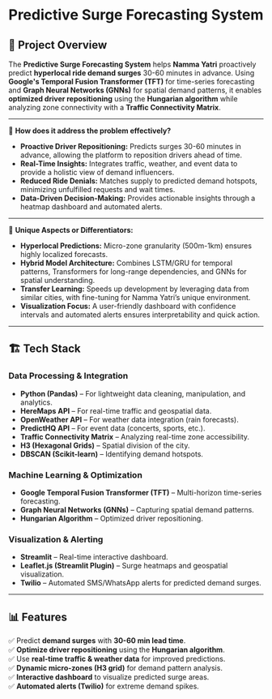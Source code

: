 #  Predictive Surge Forecasting System

## 📌 Project Overview
The **Predictive Surge Forecasting System** helps **Namma Yatri** proactively predict **hyperlocal ride demand surges** 30-60 minutes in advance. Using **Google's Temporal Fusion Transformer (TFT)** for time-series forecasting and **Graph Neural Networks (GNNs)** for spatial demand patterns, it enables **optimized driver repositioning** using the **Hungarian algorithm** while analyzing zone connectivity with a **Traffic Connectivity Matrix**.

---

🚦 **How does it address the problem effectively?**
- **Proactive Driver Repositioning:** Predicts surges 30-60 minutes in advance, allowing the platform to reposition drivers ahead of time.
- **Real-Time Insights:** Integrates traffic, weather, and event data to provide a holistic view of demand influencers.
- **Reduced Ride Denials:** Matches supply to predicted demand hotspots, minimizing unfulfilled requests and wait times.
- **Data-Driven Decision-Making:** Provides actionable insights through a heatmap dashboard and automated alerts.

---


🌟 **Unique Aspects or Differentiators:**
- **Hyperlocal Predictions:** Micro-zone granularity (500m-1km) ensures highly localized forecasts.
- **Hybrid Model Architecture:** Combines LSTM/GRU for temporal patterns, Transformers for long-range dependencies, and GNNs for spatial understanding.
- **Transfer Learning:** Speeds up development by leveraging data from similar cities, with fine-tuning for Namma Yatri’s unique environment.
- **Visualization Focus:** A user-friendly dashboard with confidence intervals and automated alerts ensures interpretability and quick action.

---

## 🏗️ Tech Stack
### **Data Processing & Integration**
- **Python (Pandas)** – For lightweight data cleaning, manipulation, and analytics.
- **HereMaps API** – For real-time traffic and geospatial data.
- **OpenWeather API** – For weather data integration (rain forecasts).
- **PredictHQ API** – For event data (concerts, sports, etc.).
- **Traffic Connectivity Matrix** – Analyzing real-time zone accessibility.  
- **H3 (Hexagonal Grids)** – Spatial division of the city.  
- **DBSCAN (Scikit-learn)** – Identifying demand hotspots.  

### **Machine Learning & Optimization**
- **Google Temporal Fusion Transformer (TFT)** – Multi-horizon time-series forecasting.  
- **Graph Neural Networks (GNNs)** – Capturing spatial demand patterns.  
- **Hungarian Algorithm** – Optimized driver repositioning.   

### **Visualization & Alerting**
- **Streamlit** – Real-time interactive dashboard.  
- **Leaflet.js (Streamlit Plugin)** – Surge heatmaps and geospatial visualization.  
- **Twilio** – Automated SMS/WhatsApp alerts for predicted demand surges.  

---

## 📊 Features
✅ Predict **demand surges** with **30-60 min lead time**.  
✅ **Optimize driver repositioning** using the **Hungarian algorithm**.  
✅ Use **real-time traffic & weather data** for improved predictions.  
✅ **Dynamic micro-zones (H3 grid)** for demand pattern analysis.  
✅ **Interactive dashboard** to visualize predicted surge areas.  
✅ **Automated alerts (Twilio)** for extreme demand spikes.  
